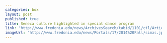 ```yaml
---
categories: box
layout: post
published: true
title: Seneca culture highlighted in special dance program
link: "http://www.fredonia.edu/news/ArchivesSearch/tabid/1101/ctl/ArticleView/mid/1878/articleId/4936/Seneca_culture_highlighted_in_special_dance_program_at_Fredonia.aspx"
imageUrl: "http://www.fredonia.edu/news/Portals/17/2014%20Fall/simas.jpg"
---
```




